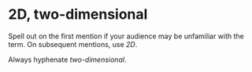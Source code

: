 # 2D, two-dimensional

Spell out on the first mention if your audience may be unfamiliar with the term. On subsequent mentions, use *2D*.

Always hyphenate *two-dimensional*.
